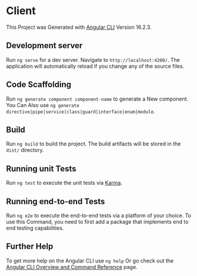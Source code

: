 # Client

This Project was Generated with [Angular CLI](https://github.com/angular/angular-cli) Version 16.2.3.

## Development server

Run `ng serve` for a dev server. Navigate to `http://localhost:4200/`. The application will automatically reload if you change any of the source files.

## Code Scaffolding

Run `ng generate component component-name` to generate a New component. You Can Also use `ng generate directive|pipe|service|class|guard|interface|enum|module`.

## Build

Run `ng build` to build the project. The build artifacts will be stored in the `dist/` directory.

## Running unit Tests

Run `ng test` to execute the unit tests via [Karma](https://karma-runner.github.io).

## Running end-to-end Tests

Run `ng e2e` to execute the end-to-end tests via a platform of your choice. To use this Command, you need to first add a package that implements end to end testing capabilities.

## Further Help

To get more help on the Angular CLI use `ng help` Or go check out the [Angular CLI Overview and Command Reference](https://angular.io/cli) page.
